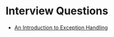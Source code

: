 # Interview Questions
* [An Introduction to Exception Handling](https://developer.salesforce.com/page/An_Introduction_to_Exception_Handling)
